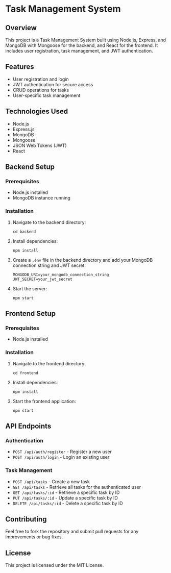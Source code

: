 # Task Management System

## Overview
This project is a Task Management System built using Node.js, Express, and MongoDB with Mongoose for the backend, and React for the frontend. It includes user registration, task management, and JWT authentication.

## Features
- User registration and login
- JWT authentication for secure access
- CRUD operations for tasks
- User-specific task management

## Technologies Used
- Node.js
- Express.js
- MongoDB
- Mongoose
- JSON Web Tokens (JWT)
- React

## Backend Setup

### Prerequisites
- Node.js installed
- MongoDB instance running

### Installation
1. Navigate to the backend directory:
   ```
   cd backend
   ```
2. Install dependencies:
   ```
   npm install
   ```
3. Create a `.env` file in the backend directory and add your MongoDB connection string and JWT secret:
   ```
   MONGODB_URI=your_mongodb_connection_string
   JWT_SECRET=your_jwt_secret
   ```
4. Start the server:
   ```
   npm start
   ```

## Frontend Setup

### Prerequisites
- Node.js installed

### Installation
1. Navigate to the frontend directory:
   ```
   cd frontend
   ```
2. Install dependencies:
   ```
   npm install
   ```
3. Start the frontend application:
   ```
   npm start
   ```

## API Endpoints

### Authentication
- `POST /api/auth/register` - Register a new user
- `POST /api/auth/login` - Login an existing user

### Task Management
- `POST /api/tasks` - Create a new task
- `GET /api/tasks` - Retrieve all tasks for the authenticated user
- `GET /api/tasks/:id` - Retrieve a specific task by ID
- `PUT /api/tasks/:id` - Update a specific task by ID
- `DELETE /api/tasks/:id` - Delete a specific task by ID

## Contributing
Feel free to fork the repository and submit pull requests for any improvements or bug fixes.

## License
This project is licensed under the MIT License.